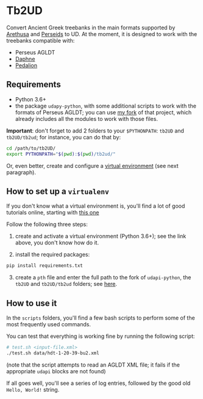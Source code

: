# Tb2UD

Convert Ancient Greek treebanks in the main formats supported by [Arethusa]() 
and [Perseids]() to UD. At the moment, it is designed to work with the treebanks 
compatible with:

* Perseus AGLDT
* [Daphne](https://perseids-publications.github.io/daphne-trees/)
* [Pedalion](https://github.com/perseids-publications/pedalion-trees/)

## Requirements

* Python 3.6+
* the package `udapy-python`, with some additional scripts to work with the formats 
of Perseus AGLDT; you can use [my fork](https://github.com/francescomambrini/udapi-python) 
of that project, which already includes all the modules to work with those files.

**Important**: don't forget to add 2 folders to your `$PYTHONPATH`: `tb2UD` and 
`tb2UD/tb2ud`; for instance, you can do that by:

```bash
cd /path/to/tb2UD/
export PYTHONPATH="$(pwd):$(pwd)/tb2ud/"

```
Or, even better, create and configure a 
[virtual environment](https://docs.python.org/3.6/tutorial/venv.html) 
(see next paragraph).

## How to set up a `virtualenv`

If you don't know what a virtual environment is, you'll find a lot of good tutorials 
online, starting with [this one](https://docs.python.org/3.6/tutorial/venv.html) 

Follow the following three steps:

1. create and activate a virtual environment (Python 3.6+); see the link above, you don't 
know how do it.

2. install the required packages:

```bash
pip install requirements.txt 
```

3. create a `pth` file and enter the full path to the fork of `udapi-python`, the `tb2UD` and
`tb2UD/tb2ud` folders; see [here](https://stackoverflow.com/a/10739838).

## How to use it

In the `scripts` folders, you'll find a few bash scripts to perform 
some of the most frequently used commands.

You can test that everything is working fine by running the following script:

```bash
# test.sh <input-file.xml>
./test.sh data/hdt-1-20-39-bu2.xml 

```

(note that the script attempts to read an AGLDT XML file; it fails if the 
appropriate `udapi` blocks are not found)

If all goes well, you'll see a series of log entries, followed by the good old 
`Hello, World!` string.
